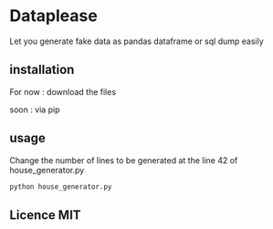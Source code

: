 # Dataplease

Let you generate fake data as pandas dataframe or sql dump
easily 


## installation 

For now : download the files

soon : via pip

## usage


Change the number of lines to be generated at the line 42 of house_generator.py


```bash
python house_generator.py
```

## Licence MIT 
